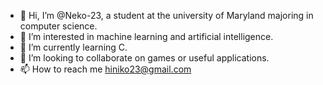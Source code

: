 - 👋 Hi, I’m @Neko-23, a student at the university of Maryland majoring in computer science.
- 👀 I’m interested in machine learning and artificial intelligence.
- 🌱 I’m currently learning C. 
- 💞️ I’m looking to collaborate on games or useful applications.
- 📫 How to reach me hiniko23@gmail.com

<!---
Neko-23/Neko-23 is a ✨ special ✨ repository because its `README.md` (this file) appears on your GitHub profile.
You can click the Preview link to take a look at your changes.
--->
